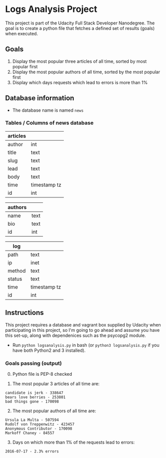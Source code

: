 # Logs Analysis Project
This project is part of the Udacity Full Stack Developer Nanodegree.
The goal is to create a python file that fetches a defined set of results (goals) when executed.

## Goals

1. Display the most popular three articles of all time, sorted by most popular first
2. Display the most popular authors of all time, sorted by the most popular first
3. Display which days requests which lead to errors is more than 1%


## Database information

- The database name is named `news`

### Tables / Columns of news database

| articles |              |
|----------|--------------|
| author   | int          | *References authors(id)*
| title    | text         |
| slug     | text         |
| lead     | text         |
| body     | text         |
| time     | timestamp tz |
| id       | int          |

| authors  |              |
|----------|--------------|
| name     | text         |
| bio      | text         |
| id       | int          |

| log      |              |
|----------|--------------|
| path     | text         |
| ip       | inet         |
| method   | text         |
| status   | text         |
| time     | timestamp tz |
| id       | int          |

## Instructions

This project requires a database and vagrant box supplied by Udacity when participating in this project, so I'm going to go ahead and assume you have this set-up, along with dependenices such as the psycopg2 module.

- Run `python logsanalysis.py` in bash (or `python3 logsanalysis.py` if you have both Python2 and 3 installed).

### Goals passing (output)

0. Python file is PEP-8 checked

1. The most popular 3 articles of all time are:
```
candidate is jerk - 338647
bears love berries - 253801
bad things gone - 170098
```

2. The most popular authors of all time are:
```
Ursula La Multa - 507594
Rudolf von Treppenwitz - 423457
Anonymous Contributor - 170098
Markoff Chaney - 84557
```

3. Days on which more than 1% of the requests lead to errors:
```
2016-07-17 - 2.3% errors
```
